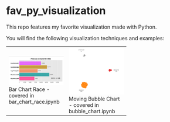 # fav_py_visualization
This repo features my favorite visualization made with Python.

You will find the following visualization techniques and examples:

<table width="100%" spacing="2" padding="2" BORDER="0">
  <TR>
    <td width="150">
      <img src  = "bar_chart_race_screenshot.png" width =150><BR>
      Bar Chart Race - covered in bar_chart_race.ipynb
    </td>
    <td width = "150">
      <img src  = "bubble_chart_screenshot.png" width =150><BR>
      Moving Bubble Chart - covered in bubble_chart.ipynb
    </td>
  </TR>

  </table>
